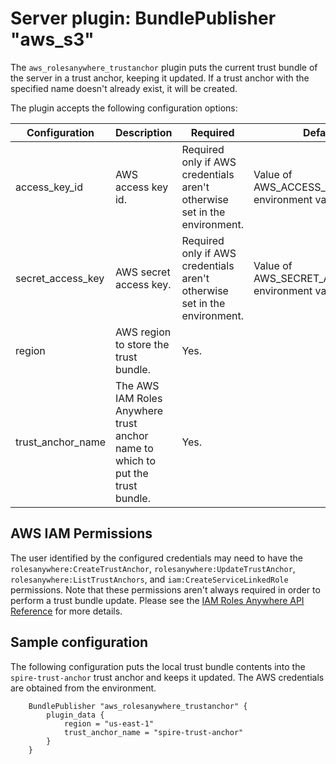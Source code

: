 # Server plugin: BundlePublisher "aws_s3"

The `aws_rolesanywhere_trustanchor` plugin puts the current trust bundle of the server
in a trust anchor, keeping it updated. If a trust anchor with the specified name doesn't 
already exist, it will be created.

The plugin accepts the following configuration options:

| Configuration     | Description                                                                                                                                                    | Required                                                                  | Default                                              |
|-------------------|----------------------------------------------------------------------------------------------------------------------------------------------------------------|---------------------------------------------------------------------------|------------------------------------------------------|
| access_key_id     | AWS access key id.                                                                                                                                             | Required only if AWS credentials aren't otherwise set in the environment. | Value of AWS_ACCESS_KEY_ID environment variable.     |
| secret_access_key | AWS secret access key.                                                                                                                                         | Required only if AWS credentials aren't otherwise set in the environment. | Value of AWS_SECRET_ACCESS_KEY environment variable. |
| region            | AWS region to store the trust bundle.                                                                                                                          | Yes.                                                                      |                                                      |
| trust_anchor_name | The AWS IAM Roles Anywhere trust anchor name to which to put the trust bundle.                                                                                 | Yes.                                                                      |                                                      |

## AWS IAM Permissions

The user identified by the configured credentials may need to have the `rolesanywhere:CreateTrustAnchor`, `rolesanywhere:UpdateTrustAnchor`, `rolesanywhere:ListTrustAnchors`, and `iam:CreateServiceLinkedRole` permissions. Note that these permissions aren't always required in order to perform a trust bundle update. Please see the [IAM Roles Anywhere API Reference](https://docs.aws.amazon.com/rolesanywhere/latest/APIReference/Welcome.html) for more details.

## Sample configuration

The following configuration puts the local trust bundle contents into the `spire-trust-anchor` trust anchor and keeps it updated. The AWS credentials are obtained from the environment.

```hcl
    BundlePublisher "aws_rolesanywhere_trustanchor" {
        plugin_data {
            region = "us-east-1"
            trust_anchor_name = "spire-trust-anchor"
        }
    }
```
